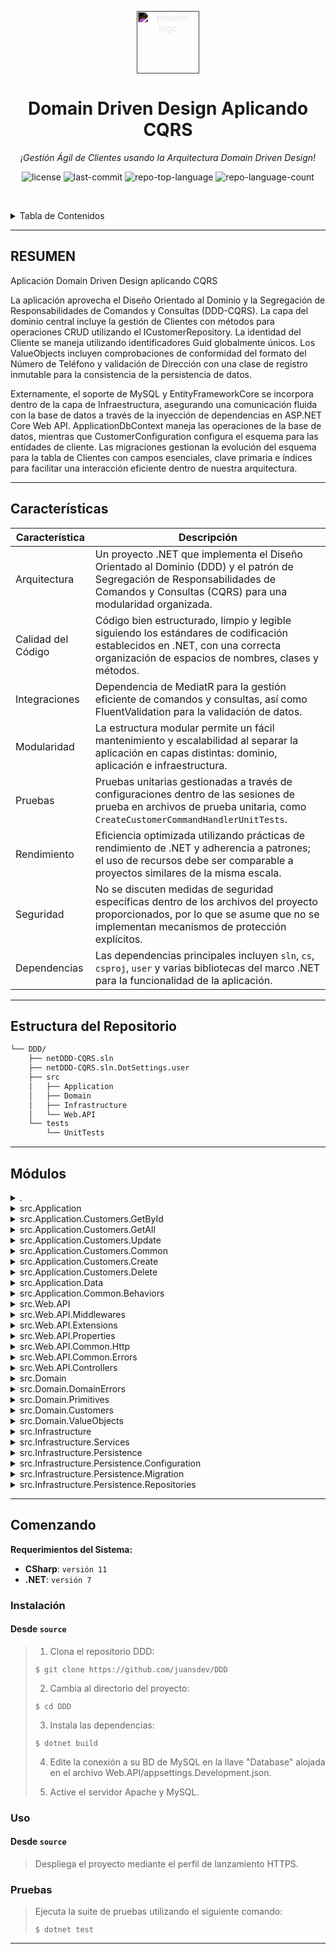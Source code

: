<p align="center">
  <img src="https://simpleicons.org/icons/dotnet.svg" style="filter:invert(1);" width="100" alt="project-logo">
</p>
<p align="center">
    <h1 align="center">Domain Driven Design Aplicando CQRS</h1>
</p>
<p align="center">
    <em>¡Gestión Ágil de Clientes usando la Arquitectura Domain Driven Design!</em>
</p>
<p align="center">
	<img src="https://img.shields.io/github/license/juansdev/DDD?style=default&logo=opensourceinitiative&logoColor=white&color=0080ff" alt="license">
	<img src="https://img.shields.io/github/last-commit/juansdev/DDD?style=default&logo=git&logoColor=white&color=0080ff" alt="last-commit">
	<img src="https://img.shields.io/github/languages/top/juansdev/DDD?style=default&color=0080ff" alt="repo-top-language">
	<img src="https://img.shields.io/github/languages/count/juansdev/DDD?style=default&color=0080ff" alt="repo-language-count">
<p>
<p align="center">
	<!-- default option, no dependency badges. -->
</p>

<br><!-- TABLE OF CONTENTS -->
<details>
  <summary>Tabla de Contenidos</summary><br>

- [ Resumen](#-resumen)
- [ Características](#-características)
- [ Estructura del Repositorio](#-estructura-del-repositorio)
- [ Módulos](#-módulos)
- [ Comenzando](#-comenzando)
    - [ Instalación](#-instalación)
    - [ Uso](#-uso)
    - [ Pruebas](#-pruebas)
</details>
<hr>

##  RESUMEN

Aplicación Domain Driven Design aplicando CQRS

La aplicación aprovecha el Diseño Orientado al Dominio y la Segregación de Responsabilidades de Comandos y Consultas (DDD-CQRS). La capa del dominio central incluye la gestión de Clientes con métodos para operaciones CRUD utilizando el ICustomerRepository. La identidad del Cliente se maneja utilizando identificadores Guid globalmente únicos. Los ValueObjects incluyen comprobaciones de conformidad del formato del Número de Teléfono y validación de Dirección con una clase de registro inmutable para la consistencia de la persistencia de datos.

Externamente, el soporte de MySQL y EntityFrameworkCore se incorpora dentro de la capa de Infraestructura, asegurando una comunicación fluida con la base de datos a través de la inyección de dependencias en ASP.NET Core Web API. ApplicationDbContext maneja las operaciones de la base de datos, mientras que CustomerConfiguration configura el esquema para las entidades de cliente. Las migraciones gestionan la evolución del esquema para la tabla de Clientes con campos esenciales, clave primaria e índices para facilitar una interacción eficiente dentro de nuestra arquitectura.

---

##  Características

| Característica          | Descripción                                                                                                                           |
|-------------------------|---------------------------------------------------------------------------------------------------------------------------------------|
| Arquitectura            | Un proyecto .NET que implementa el Diseño Orientado al Dominio (DDD) y el patrón de Segregación de Responsabilidades de Comandos y Consultas (CQRS) para una modularidad organizada. |
| Calidad del Código      | Código bien estructurado, limpio y legible siguiendo los estándares de codificación establecidos en .NET, con una correcta organización de espacios de nombres, clases y métodos. |
| Integraciones           | Dependencia de MediatR para la gestión eficiente de comandos y consultas, así como FluentValidation para la validación de datos. |
| Modularidad             | La estructura modular permite un fácil mantenimiento y escalabilidad al separar la aplicación en capas distintas: dominio, aplicación e infraestructura. |
| Pruebas                 | Pruebas unitarias gestionadas a través de configuraciones dentro de las sesiones de prueba en archivos de prueba unitaria, como `CreateCustomerCommandHandlerUnitTests`. |
| Rendimiento             | Eficiencia optimizada utilizando prácticas de rendimiento de .NET y adherencia a patrones; el uso de recursos debe ser comparable a proyectos similares de la misma escala. |
| Seguridad               | No se discuten medidas de seguridad específicas dentro de los archivos del proyecto proporcionados, por lo que se asume que no se implementan mecanismos de protección explícitos. |
| Dependencias            | Las dependencias principales incluyen `sln`, `cs`, `csproj`, `user` y varias bibliotecas del marco .NET para la funcionalidad de la aplicación. |

---

##  Estructura del Repositorio

```sh
└── DDD/
    ├── netDDD-CQRS.sln
    ├── netDDD-CQRS.sln.DotSettings.user
    ├── src
    │   ├── Application
    │   ├── Domain
    │   ├── Infrastructure
    │   └── Web.API
    └── tests
        └── UnitTests
```

---

##  Módulos

<details closed><summary>.</summary>

| Archivo                                                                                                          | Resumen                                                                                                                                                                                                                                                                                               |
| ---                                                                                                              | ---                                                                                                                                                                                                                                                                                                   |
| [netDDD-CQRS.sln.DotSettings.user](https://github.com/juansdev/DDD/blob/master/netDDD-CQRS.sln.DotSettings.user) | Gestiona las sesiones de prueba dentro de las pruebas unitarias para nuestra Aplicación de Dominio. Al definir estados de sesión, este archivo de configuración agiliza el proceso de ejecución para CreateCustomerCommandHandlerUnitTests, asegurando pruebas continuas sin problemas durante el ciclo de desarrollo. |
| [netDDD-CQRS.sln](https://github.com/juansdev/DDD/blob/master/netDDD-CQRS.sln)                                   | Debug|

</details>

<details closed><summary>src.Application</summary>

| Archivo                                                                                                                         | Resumen                                                                                                                                                                                                                                                                                                                                                                                                                    |
| ---                                                                                                                             |----------------------------------------------------------------------------------------------------------------------------------------------------------------------------------------------------------------------------------------------------------------------------------------------------------------------------------------------------------------------------------------------------------------------------|
| [DependencyInjection.cs](https://github.com/juansdev/DDD/blob/master/src/Application/DependencyInjection.cs)                   | Habilita la inyección de dependencias para MediatR y FluentValidation en la aplicación dada. Registra implementaciones de servicios de los ensamblados relevantes para asegurar una interacción fluida con las capas de lógica de negocio. Facilita el uso de pipelines de validación y validadores para mantener la integridad de los datos en los componentes de la aplicación.                                          |
| [ApplicationAssemblyReference.cs](https://github.com/juansdev/DDD/blob/master/src/Application/ApplicationAssemblyReference.cs) | Compila y referencia los ensamblados clave de la aplicación dentro de la arquitectura Net DDD-CQRS, agilizando su modularidad y escalabilidad. Esto asegura una integración fluida con otras capas, incluyendo dominio e infraestructura, manteniendo una estructura de solución limpia y organizada para el proyecto de la API web.                                                                                       |
| [Application.csproj](https://github.com/juansdev/DDD/blob/master/src/Application/Application.csproj)                           | Implementa la lógica de aplicación para las operaciones de clientes en un proyecto .NET 7 basado en Diseño Orientado al Dominio (DDD) y Segregación de Responsabilidades de Comandos y Consultas (CQRS). Utiliza MediatR, FluentValidation, EntityFrameworkCore y ErrorOr para asegurar la validez y consistencia de los datos. Presenta carpetas para comandos relacionados con Delete, GetAll, GetById y Update. |

</details>

<details closed><summary>src.Application.Customers.GetById</summary>

| Archivo                                                                                                                                         | Resumen                                                                                                                                                                                                                                                                                                                                 |
| ---                                                                                                                                            | ---                                                                                                                                                                                                                                                                                                                                     |
| [GetCustomerByIdQuery.cs](https://github.com/juansdev/DDD/blob/master/src/Application/Customers/GetById/GetCustomerByIdQuery.cs)               | Potencia la recuperación de datos impulsada por el usuario dentro de la arquitectura de la aplicación DDD-CQRS. Al aprovechar la biblioteca MediatR, la clase GetCustomerByIdQuery permite la extracción fluida de detalles de CustomerResponse para un Id dado desde el módulo de Clientes. Esta interacción eficiente soporta un flujo de trabajo flexible y escalable en la aplicación. |
| [GetCustomerByIdQueryHandler.cs](https://github.com/juansdev/DDD/blob/master/src/Application/Customers/GetById/GetCustomerByIdQueryHandler.cs) | Maneja las consultas de clientes recuperando datos específicos del cliente desde el repositorio, construyendo un objeto `CustomerResponse` y devolviéndolo al solicitante cuando se encuentra un Id coincidente. Contribuye a la capa de aplicación en la arquitectura DDD-CQRS, asegurando una experiencia fluida para la interacción del usuario con la API de Clientes.   |

</details>

<details closed><summary>src.Application.Customers.GetAll</summary>

| Archivo                                                                                                                                        | Resumen                                                                                                                                                                                                                                                                                                                         |
| ---                                                                                                                                            | ---                                                                                                                                                                                                                                                                                                                             |
| [GetAllCustomersQueryHandler.cs](https://github.com/juansdev/DDD/blob/master/src/Application/Customers/GetAll/GetAllCustomersQueryHandler.cs) | Ejecuta una consulta para recuperar todas las respuestas de los clientes en una aplicación estructurada con CQRS. Implementa el GetAllCustomersQueryHandler, manejando GetAllCustomersQuery y comunicándose con el ICustomerRepository para obtener los datos de los clientes, mapeándolos en objetos CustomerResponse.                                             |
| [GetAllCustomersQuery.cs](https://github.com/juansdev/DDD/blob/master/src/Application/Customers/GetAll/GetAllCustomersQuery.cs)               | Este archivo (GetAllCustomersQuery.cs) en nuestra capa de aplicación orquesta la recuperación de todos los registros de clientes desde la base de datos a través del patrón MediatR y devuelve una colección como Error-or-proof IReadOnlyList de objetos CustomerResponse, mejorando nuestra arquitectura CQRS para una gestión de clientes eficiente y confiable. |

</details>

<details closed><summary>src.Application.Customers.Update</summary>

| Archivo                                                                                                                                                 | Resumen                                                                                                                                                                                                                                                                                                                                                                                                                         |
| ---                                                                                                                                                     | ---                                                                                                                                                                                                                                                                                                                                                                                                                             |
| [UpdateCustomerCommandHandler.cs](https://github.com/juansdev/DDD/blob/master/src/Application/Customers/Update/UpdateCustomerCommandHandler.cs)         | Facilita la actualización de los detalles del cliente en una arquitectura escalable impulsada por CQRS manejando `UpdateCustomerCommand` utilizando MediatR, asegurando la validación y la interacción con el `CustomerRepository`. Las acciones incluyen verificar la existencia, la validez del número de teléfono y la dirección, actualizar los datos del cliente y guardar los cambios en la base de datos.                                      |
| [UpdateCustomerCommandValidator.cs](https://github.com/juansdev/DDD/blob/master/src/Application/Customers/Update/UpdateCustomerCommandValidator.cs)     | Valida los comandos de actualización de clientes entrantes, asegurando la consistencia y corrección antes de que lleguen a la lógica de negocio en la capa de aplicación de nuestra arquitectura DDD-CQRS. La validación incluye comprobaciones estrictas para los campos requeridos (por ejemplo, id del cliente, nombre), límites de longitud máxima para cada campo, tipos de datos adecuados (formato de correo electrónico, número de teléfono, código postal) y asegura que los atributos necesarios estén presentes (por ejemplo, bandera de activo). |
| [UpdateCustomerCommand.cs](https://github.com/juansdev/DDD/blob/master/src/Application/Customers/Update/UpdateCustomerCommand.cs)                       | Facilita la actualización de datos del cliente dentro del sistema construyendo un objeto `UpdateCustomerCommand` que contiene atributos esenciales como Id, Nombre, Correo Electrónico, Número de Teléfono y detalles de la Dirección, adhiriéndose al patrón Command utilizando MediatR. Esta acción ayuda a asegurar información precisa del cliente en la arquitectura de la Aplicación DDD-CQRS.                                                                           |

</details>

<details closed><summary>src.Application.Customers.Common</summary>

| Archivo                                                                                                                  | Resumen                                                                                                                                                                                                                                                                                                                                               |
| ---                                                                                                                     | ---                                                                                                                                                                                                                                                                                                                                                   |
| [CustomerResponse.cs](https://github.com/juansdev/DDD/blob/master/src/Application/Customers/Common/CustomerResponse.cs) | CustomerResponse. Consolida los detalles esenciales del cliente, como ID, nombre, correo electrónico, número de teléfono y dirección. La `AddressResponse` incluida ofrece país, líneas de calle, ciudad, estado y código postal. Estos registros de respuesta contribuyen a una experiencia de aplicación más unificada en toda la arquitectura netDDD-CQRS, específicamente en la `Web.API`. |

</details>

<details closed><summary>src.Application.Customers.Create</summary>

| Archivo                                                                                                                                                 | Resumen                                                                                                                                                                                                                                                                                                                                                                                                                                                                                                    |
| ---                                                                                                                                                     | ---                                                                                                                                                                                                                                                                                                                                                                                                                                                                                                        |
| [CreateCustomerCommand.cs](https://github.com/juansdev/DDD/blob/master/src/Application/Customers/Create/CreateCustomerCommand.cs)                       | En este directorio de Aplicación dentro de nuestra solución CQRS de Diseño Orientado al Dominio (DDD), el CreateCustomerCommand realiza la tarea esencial de aceptar la entrada del usuario para crear un nuevo registro de cliente. Al proporcionar detalles clave como nombre, correo electrónico, número de teléfono e información de dirección, permite a la aplicación poblar su entidad Cliente con datos bien estructurados. Este comando utiliza MediatR para iniciar los flujos de procesamiento apropiados, asegurando una experiencia sin problemas para el usuario. |
| [CreateCustomerCommandValidator.cs](https://github.com/juansdev/DDD/blob/master/src/Application/Customers/Create/CreateCustomerCommandValidator.cs)     | Asegura que se proporcionen campos esenciales como nombre, apellido, correo electrónico, número de teléfono, país y direcciones, mientras mantiene restricciones de longitud de cadena, valida formatos de correo electrónico y números de teléfono, y proporciona una experiencia optimizada de creación de clientes.                                                                                                                                                                                                                             |
| [CreateCustomerCommandHandler.cs](https://github.com/juansdev/DDD/blob/master/src/Application/Customers/Create/CreateCustomerCommandHandler.cs)         | Maneja las solicitudes de los usuarios para crear nuevas entidades de clientes dentro de la capa de aplicación en este repositorio de diseño orientado al dominio, asegurando la integridad de los datos a través de reglas de validación y persistencia con repositorios y unidad de trabajo.                                                                                                                                                                                                                                                 |

</details>

<details closed><summary>src.Application.Customers.Delete</summary>

| Archivo                                                                                                                                                 | Resumen                                                                                                                                                                                                                                                                                                                          |
| ---                                                                                                                                                     | ---                                                                                                                                                                                                                                                                                                                              |
| [DeleteCustomerCommand.cs](https://github.com/juansdev/DDD/blob/master/src/Application/Customers/Delete/DeleteCustomerCommand.cs)                       | En el repositorio netDDD-CQRS, el DeleteCustomerCommand en la carpeta Application/Customers/Delete es una solicitud que inicia la eliminación de un registro específico de un cliente. El comando utiliza MediatR y lleva un ID del cliente objetivo, facilitando la modificación eficiente y estructurada de los datos dentro de la aplicación. |
| [DeleteCustomerCommandHandler.cs](https://github.com/juansdev/DDD/blob/master/src/Application/Customers/Delete/DeleteCustomerCommandHandler.cs)         | En esta carpeta de Aplicación se encuentra el archivo DeleteCustomerCommandHandler. Este manejador procesa las solicitudes de Delete Customer Command dentro del dominio de Clientes, eliminando el cliente especificado y guardando los cambios utilizando IUnitOfWork, asegurando una gestión de datos eficiente e integridad en la arquitectura general DDD-CQRS.       |
| [DeleteCustomerCommandValidator.cs](https://github.com/juansdev/DDD/blob/master/src/Application/Customers/Delete/DeleteCustomerCommandValidator.cs)     | En este código a nivel de aplicación, se define una regla de validación para DeleteCustomerCommand, asegurando que el comando contenga un campo Id que no esté vacío antes de proceder con su ejecución. Esto refuerza la integridad de los datos de entrada dentro de la capa de Dominio en nuestra arquitectura API estructurada CQRS/DDD.                                |

</details>

<details closed><summary>src.Application.Data</summary>

| Archivo                                                                                                                | Resumen                                                                                                                                                                                                                                                                                                                                                                          |
| ---                                                                                                                   | ---                                                                                                                                                                                                                                                                                                                                                                              |
| [IApplicationDbContext.cs](https://github.com/juansdev/DDD/blob/master/src/Application/Data/IApplicationDbContext.cs) | Gestiona el almacenamiento de datos de la aplicación definiendo una interfaz para el `IApplicationDbContext`. Esta interfaz describe una conexión a la base de datos a través de `DbSet<Customer>` y ofrece el método `SaveChangesAsync` para guardar los cambios dentro del contexto, esencial para mantener y organizar los datos de los clientes dentro de nuestra aplicación de Segregación de Responsabilidades de Comandos y Consultas (CQRS). |

</details>

<details closed><summary>src.Application.Common.Behaviors</summary>

| Archivo                                                                                                                       | Resumen                                                                                                                                                                                                                                                                                                       |
| ---                                                                                                                         | ---                                                                                                                                                                                                                                                                                                           |
| [ValidationBehavior.cs](https://github.com/juansdev/DDD/blob/master/src/Application/Common/Behaviors/ValidationBehavior.cs) | ValidationBehavior asegura la validación adecuada de datos en todas las solicitudes de la aplicación dentro del repositorio. Esto se logra empleando FluentValidation, MediatR y el manejo de errores para escenarios de solicitudes inválidas. Esto optimiza el pipeline de procesamiento de datos en la arquitectura netDDD-CQRS para minimizar errores. |

</details>

<details closed><summary>src.Web.API</summary>

| Archivo                                                                                                                         | Resumen                                                                                                                                                                                                                                                                                                                                                                                                                                                                     |
| ---                                                                                                                          | ---                                                                                                                                                                                                                                                                                                                                                                                                                                                                         |
| [appsettings.json](https://github.com/juansdev/DDD/blob/master/src/Web.API/appsettings.json)                                 | El archivo `appsettings.json` ajusta los niveles de registro de la aplicación (para facilitar la depuración) y permite el acceso desde cualquier host (*), lo cual es vital para un despliegue sin problemas dentro de nuestra arquitectura basada en Diseño Orientado al Dominio y CQRS.                                                                                                                                                                                                                                          |
| [Web.API.csproj](https://github.com/juansdev/DDD/blob/master/src/Web.API/Web.API.csproj)                                     | El archivo proporcionado configura un proyecto Web API de .NET dentro del repositorio DDD-CQRS. Hace referencia a las dependencias necesarias como Entity Framework Core y Swagger, así como especificaciones OpenAPI para documentación. Este proyecto API sirve para conectar clientes externos con la lógica de negocio central contenida en la Aplicación y servicios de infraestructura encapsulados en la carpeta Infrastructure.                                                                       |
| [DependencyInjection.cs](https://github.com/juansdev/DDD/blob/master/src/Web.API/DependencyInjection.cs)                     | Configura las dependencias de la aplicación para los servicios de la capa de presentación dentro del proyecto Web API. Las características clave incluyen la configuración de Swagger para la documentación de la API, el registro de controladores, el middleware de manejo de errores y la integración con el explorador de endpoints, enriqueciendo la funcionalidad de la API y la experiencia del usuario.                                                                                                                                                                          |
| [PresentationAssemblyReference.cs](https://github.com/juansdev/DDD/blob/master/src/Web.API/PresentationAssemblyReference.cs) | Establece la referencia de ensamblado dentro del proyecto Web.API, esencial para una integración sin problemas entre componentes, asegurando una arquitectura coherente según la estructura de la solución DDD-CQRS.                                                                                                                                                                                                                                                                                          |
| [Program.cs](https://github.com/juansdev/DDD/blob/master/src/Web.API/Program.cs)                                             | Lanza una web API dentro de la arquitectura de la aplicación DDD-CQRS más grande. Implementa la inyección de dependencias configurando capas de servicio y middlewares. Facilita el manejo de excepciones, la autorización y la integración con la documentación de Swagger. Inicia la migración si está en un entorno de desarrollo. Proporciona una plataforma para que los controladores definan endpoints.                                                                                                               |
| [appsettings.Development.json](https://github.com/juansdev/DDD/blob/master/src/Web.API/appsettings.Development.json)         | Configura la conexión a la base de datos y los ajustes de registro para la aplicación web API dentro de la arquitectura del proyecto DDD-CQRS, permitiendo un almacenamiento de datos eficiente y manejo de errores a través de los servicios.                                                                                                                                                                                                                                                                                       |

</details>

<details closed><summary>src.Web.API.Middlewares</summary>

| Archivo                                                                                                                                             | Resumen                                                                                                                                                                                                                                                                                                                                                                        |
| ---                                                                                                                                              | ---                                                                                                                                                                                                                                                                                                                                                                            |
| [GlobalExceptionHandlingMiddleware.cs](https://github.com/juansdev/DDD/blob/master/src/Web.API/Middlewares/GlobalExceptionHandlingMiddleware.cs) | Aumenta la resiliencia en nuestra API al manejar errores inesperados de manera elegante. El GlobalExceptionHandlingMiddleware captura excepciones y devuelve detalles estructurados del problema junto con los códigos de estado HTTP apropiados para mejorar la experiencia del usuario y las capacidades de resolución de problemas. Esto asegura que la aplicación se mantenga confiable mientras se adhiera a las mejores prácticas RESTful. |

</details>

<details closed><summary>src.Web.API.Extensions</summary>

| Archivo                                                                                                                | Resumen                                                                                                                                                                                                                                                      |
| ---                                                                                                                 | ---                                                                                                                                                                                                                                                          |
| [MigrationExtensions.cs](https://github.com/juansdev/DDD/blob/master/src/Web.API/Extensions/MigrationExtensions.cs) | Aumenta la funcionalidad de la base de datos de las aplicaciones al ejecutar migraciones. Ubicado dentro de la carpeta de Extensiones de la Web API, este código mejora la capa de infraestructura del proyecto, asegurando una integración sin problemas con el ApplicationDbContext al iniciar. |

</details>

<details closed><summary>src.Web.API.Properties</summary>

| Archivo                                                                                                          | Resumen                                                                                                                                                                                                               |
| ---                                                                                                           | ---                                                                                                                                                                                                                   |
| [launchSettings.json](https://github.com/juansdev/DDD/blob/master/src/Web.API/Properties/launchSettings.json) | Configura los ajustes de lanzamiento de la aplicación para el desarrollo, ofreciendo acceso a localhost a través de HTTP, HTTPS y IIS Express para el proyecto Web API dentro del repositorio DDD-CQRS, optimizando el proceso de pruebas y depuración. |

</details>

<details closed><summary>src.Web.API.Common.Http</summary>

| Archivo                                                                                                                 | Resumen                                                                                                                                                                                                                                                                    |
| ---                                                                                                                  | ---                                                                                                                                                                                                                                                                        |
| [HttpContextItemKeys.cs](https://github.com/juansdev/DDD/blob/master/src/Web.API/Common/Http/HttpContextItemKeys.cs) | Optimiza el manejo de errores para las respuestas de la API al definir una clave constante de errores para los elementos del contexto HTTP, integrándose perfectamente con la capa Web.API de este proyecto de arquitectura de diseño impulsado por el dominio (DDD) y CQRS, promoviendo una comunicación API más limpia y organizada. |

</details>

<details closed><summary>src.Web.API.Common.Errors</summary>

| Archivo                                                                                                                                   | Resumen                                                                                                                                                                                                                                                                                                |
| ---                                                                                                                                    | ---                                                                                                                                                                                                                                                                                                    |
| [NetDDDProblemDetailsFactory.cs](https://github.com/juansdev/DDD/blob/master/src/Web.API/Common/Errors/NetDDDProblemDetailsFactory.cs) | Gestiona el manejo de errores para la capa de la API de la aplicación. NetDDDProblemDetailsFactory personaliza y mejora las respuestas de error al establecer metadatos relevantes, incluidos identificadores de seguimiento, detalles de errores específicos del cliente y códigos de error personalizados cuando sea necesario, mejorando el diagnóstico de errores en la WebAPI. |

</details>

<details closed><summary>src.Web.API.Controllers</summary>

| Archivo                                                                                                                 | Resumen                                                                                                                                                                                                                                                                                                                                                     |
| ---                                                                                                                  | ---                                                                                                                                                                                                                                                                                                                                                         |
| [CustomersController.cs](https://github.com/juansdev/DDD/blob/master/src/Web.API/Controllers/CustomersController.cs) | Optimiza el proceso de creación de clientes a través de solicitudes API. Aprovecha MediatR para la mensajería y el despacho de comandos, asegurando una arquitectura escalable en la API web.                                                                                                                                                              |
| [ErrorsController.cs](https://github.com/juansdev/DDD/blob/master/src/Web.API/Controllers/ErrorsController.cs)       | Este código define un mecanismo de manejo de errores para la API de la aplicación en la capa `Web.API`. El `ErrorsController` captura excepciones aprovechando `IExceptionHandlerFeature`. Transforma estas excepciones en respuestas de Problemas, asegurando una gestión eficiente y elegante de fallos, mejorando en última instancia la fiabilidad de la aplicación.               |
| [ApiController.cs](https://github.com/juansdev/DDD/blob/master/src/Web.API/Controllers/ApiController.cs)             | En esta solución Web API, el archivo `ApiController.cs` mejora el manejo de errores para las solicitudes entrantes mediante la implementación de detalles de problemas personalizados. Al encontrar un error, proporciona respuestas significativas con códigos de estado apropiados, mejorando efectivamente la resiliencia general de la aplicación y la experiencia del usuario dentro de la arquitectura DDD-CQRS. |

</details>

<details closed><summary>src.Domain</summary>

| Archivo                                                                                  | Resumen                                                                                                                                                                                                                                                                                                                                   |
| ---                                                                                   | ---                                                                                                                                                                                                                                                                                                                                       |
| [Domain.csproj](https://github.com/juansdev/DDD/blob/master/src/Domain/Domain.csproj) | El archivo `src/Domain/Domain.csproj` configura un proyecto para gestionar el dominio central de la aplicación. Integra ErrorOr y MediatR, lo que permite un manejo eficiente de errores y la gestión de operaciones comerciales a través de comandos, fortaleciendo aún más la arquitectura de la aplicación basada en los principios de Diseño Guiado por el Dominio (DDD) y CQRS. |

</details>

<details closed><summary>src.Domain.DomainErrors</summary>

| Archivo                                                                                                         | Resumen                                                                                                                                                                            |
| ---                                                                                                          | ---                                                                                                                                                                                |
| [Errors.Customer.cs](https://github.com/juansdev/DDD/blob/master/src/Domain/DomainErrors/Errors.Customer.cs) | Valida los datos del cliente dentro de la capa del Dominio de la arquitectura de la aplicación NetDDD-CQRS, haciendo cumplir la conformidad de formato para números de teléfono y direcciones para asegurar la integridad de los datos. |

</details>

<details closed><summary>src.Domain.Primitives</summary>

| Archivo                                                                                                   | Resumen                                                                                                                                                                                                                                                   |
| ---                                                                                                    | ---                                                                                                                                                                                                                                                       |
| [AggregateRoot.cs](https://github.com/juansdev/DDD/blob/master/src/Domain/Primitives/AggregateRoot.cs) | Clase AggregateRoot. Este componente esencial sirve como el centro para eventos de dominio, promoviendo la consistencia y la trazabilidad dentro de la capa de Dominio. Es crucial para el manejo cohesivo de transiciones de estado complejas en esta arquitectura de microservicios. |
| [DomainEvent.cs](https://github.com/juansdev/DDD/blob/master/src/Domain/Primitives/DomainEvent.cs)     | Encapsula eventos de dominio, asegurando la consistencia de eventos dentro de la capa de Dominio de la aplicación. Facilita la comunicación entre microservicios usando MediatR para la arquitectura de Command and Query Responsibility Segregation (CQRS).           |
| [IUnitOfWork.cs](https://github.com/juansdev/DDD/blob/master/src/Domain/Primitives/IUnitOfWork.cs)     | Gestiona la integridad de los datos en la arquitectura coordinando las operaciones de persistencia a través de la interfaz `IUnitOfWork`, permitiendo la escritura transaccional confiable en el almacén de datos en la capa de Dominio del proyecto netDDD-CQRS.                                           |

</details>

<details closed><summary>src.Domain.Customers</summary>

| Archivo                                                                                                              | Resumen                                                                                                                                                                                                                                                                                                                                                                                                   |
| ---                                                                                                               | ---                                                                                                                                                                                                                                                                                                                                                                                                       |
| [Customer.cs](https://github.com/juansdev/DDD/blob/master/src/Domain/Customers/Customer.cs)                       | Gestiona las entidades de Cliente a través de la aplicación, garantizando la consistencia de los datos mediante la encapsulación con el patrón AggregateRoot. **Características:** Propiedades inmutables, constructor para instanciación, método estático UpdateCustomer para alterar detalles del cliente. Proporciona una capa de abstracción esencial para la gestión de Clientes en el diseño dirigido por el dominio de nuestra aplicación NetDDD-CQRS.                    |
| [ICustomerRepository.cs](https://github.com/juansdev/DDD/blob/master/src/Domain/Customers/ICustomerRepository.cs) | Gestiona las interacciones de datos de clientes en la arquitectura del repositorio DDD-CQRS. Proporciona métodos como GetByIdAsync, GetAll, Add, Delete, ExistsAsync y Update, permitiendo operaciones CRUD para las entidades de clientes. Es parte de la capa de Dominio, encapsulando la lógica de negocio relacionada con la gestión de datos de clientes.                                                                                              |
| [CustomerId.cs](https://github.com/juansdev/DDD/blob/master/src/Domain/Customers/CustomerId.cs)                   | Codifica de manera única las identidades de los clientes dentro del modelo de dominio de la aplicación. **Característica Clave:** Utiliza `Guid` para la identificación globalmente única y persistente de clientes a través de múltiples transacciones y servicios. **Impacto:** Proporciona un manejo de datos consistente, escalable y resistente a errores que mantiene la integridad de las entidades de clientes en nuestra arquitectura basada en DDD y CQRS. |

</details>

<details closed><summary>src.Domain.ValueObjects</summary>

| Archivo                                                                                                 | Resumen                                                                                                                                                                                                      |
| ---                                                                                                  | ---                                                                                                                                                                                                          |
| [PhoneNumber.cs](https://github.com/juansdev/DDD/blob/master/src/Domain/ValueObjects/PhoneNumber.cs) | Asegura que el formato del número de teléfono cumpla con el patrón predefinido en la lógica de negocio central de la aplicación, garantizando la consistencia y corrección de los datos.                                                         |
| [Address.cs](https://github.com/juansdev/DDD/blob/master/src/Domain/ValueObjects/Address.cs)         | Valida y almacena los detalles de la dirección del usuario dentro de la capa de dominio, siguiendo el enfoque model-agnostic mediante el uso de clases de registro inmutables para la persistencia y consistencia de datos en toda la lógica de negocio. |

</details>

<details closed><summary>src.Infrastructure</summary>

| Archivo                                                                                                          | Resumen                                                                                                                                                                                                                 |
| ---                                                                                                           | ---                                                                                                                                                                                                                     |
| [Infrastructure.csproj](https://github.com/juansdev/DDD/blob/master/src/Infrastructure/Infrastructure.csproj) | Incorpora soporte de base de datos externa a través de MySQL y EntityFrameworkCore para nuestra aplicación DDD-CQRS. Facilita el enlace de dependencias a las capas de lógica de dominio y aplicación dentro de nuestra estructura de repositorio. |

</details>

<details closed><summary>src.Infrastructure.Services</summary>

| Archivo                                                                                                                     | Resumen                                                                                                                                                                                                                                                                                                                                                                                                  |
| ---                                                                                                                      | ---                                                                                                                                                                                                                                                                                                                                                                                                      |
| [DependencyInjection.cs](https://github.com/juansdev/DDD/blob/master/src/Infrastructure/Services/DependencyInjection.cs) | Configura la inyección de dependencias para los servicios de la capa de persistencia, permitiendo una comunicación fluida con las bases de datos en la aplicación ASP.NET Core Web API. El servicio central incluye la gestión de la unidad de trabajo y las implementaciones del patrón de repositorio, facilitando el acceso eficiente a los datos en el diseño orientado al dominio (DDD) y la arquitectura de Segregación de Responsabilidades de Comando y Consulta (CQRS) de este proyecto. |

</details>

<details closed><summary>src.Infrastructure.Persistence</summary>

| Archivo                                                                                                                          | Resumen                                                                                                                                                                                                                                                                                                                             |
| ---                                                                                                                           | ---                                                                                                                                                                                                                                                                                                                                 |
| [ApplicationDbContext.cs](https://github.com/juansdev/DDD/blob/master/src/Infrastructure/Persistence/ApplicationDbContext.cs) | Orquesta las operaciones de persistencia para la aplicación DDD-CQRS, gestionando el ApplicationDbContext que maneja las interacciones con la base de datos como el almacenamiento y la recuperación de entidades de Cliente. El contexto también desencadena la publicación de eventos a MediatR tras cambios en el dominio, garantizando una difusión eficiente de mensajes dentro del sistema. |

</details>

<details closed><summary>src.Infrastructure.Persistence.Configuration</summary>

| Archivo                                                                                                                                          | Resumen                                                                                                                                                                                                                                                                                                                                                                                                   |
| ---                                                                                                                                           | ---                                                                                                                                                                                                                                                                                                                                                                                                       |
| [CustomerConfiguration.cs](https://github.com/juansdev/DDD/blob/master/src/Infrastructure/Persistence/Configuration/CustomerConfiguration.cs) | Configura el esquema de la base de datos para las entidades de clientes, definiendo tablas, claves primarias, índices únicos y tipos de propiedades dentro de la tabla `Customers`. La estructura se adhiere a las restricciones de longitud especificadas, manejando tanto datos de cadena como numéricos, junto con un tipo complejo `Address` utilizando la API fluida de EFCore para la configuración del modelo en la capa de infraestructura de este repositorio en una solución DDD-CQRS. |

</details>

<details closed><summary>src.Infrastructure.Persistence.Migration</summary>

| Archivo                                                                                                                                                                            | Resumen                                                                                                                                                                                                                                                                                                                                                        |
| ---                                                                                                                                                                             | ---                                                                                                                                                                                                                                                                                                                                                            |
| [ApplicationDbContextModelSnapshot.cs](https://github.com/juansdev/DDD/blob/master/src/Infrastructure/Persistence/Migration/ApplicationDbContextModelSnapshot.cs)               | Gestiona las migraciones del esquema de la base de datos para la entidad Cliente en esta capa de infraestructura, garantizando la consistencia y la correcta mapeo con el modelo de Cliente especificado a través de tablas y columnas, facilitando la interacción sin problemas dentro de nuestra arquitectura DDD-CQRS.                                                                                                 |
| [20240323230828_InitialMigration.Designer.cs](https://github.com/juansdev/DDD/blob/master/src/Infrastructure/Persistence/Migration/20240323230828_InitialMigration.Designer.cs) | Inicializa el esquema de la base de datos para la entidad Cliente con propiedades como Id, Active, Email, LastName, Name y PhoneNumber. También incluye un objeto de valor Address embebido, que tiene propiedades como City, Country, Line1, Line2, State y ZipCode. Esto asegura que la capa de persistencia esté preparada para almacenar los detalles del cliente y la dirección dentro de la aplicación. |
| [20240323230828_InitialMigration.cs](https://github.com/juansdev/DDD/blob/master/src/Infrastructure/Persistence/Migration/20240323230828_InitialMigration.cs)                   | Inicia la migración del esquema de la base de datos para la tabla Cliente en esta aplicación ASP.NET Core de múltiples capas siguiendo el diseño orientado al dominio (DDD) y el patrón arquitectónico de Segregación de Responsabilidades de Comando y Consulta (CQRS). Incluye campos esenciales, clave primaria e índice de correo electrónico para apoyar la identificación única de clientes y consultas eficientes.                |

</details>

<details closed><summary>src.Infrastructure.Persistence.Repositories</summary>

| Archivo                                                                                                                                   | Resumen                                                                                                                                                                                                                     |
| ---                                                                                                                                    | ---                                                                                                                                                                                                                         |
| [CustomerRepository.cs](https://github.com/juansdev/DDD/blob/master/src/Infrastructure/Persistence/Repositories/CustomerRepository.cs) | Gestiona la persistencia de los datos del Cliente dentro de ApplicationDbContext para operaciones eficientes de almacenamiento y recuperación. Proporciona métodos para agregar, eliminar, actualizar clientes y consultar por id o obtener todos los clientes de manera asíncrona. |

</details>

---

##  Comenzando

**Requerimientos del Sistema:**

* **CSharp**: `versión 11`
* **.NET**: `versión 7`

###  Instalación

<h4>Desde <code>source</code></h4>

> 1. Clona el repositorio DDD:
>
> ```console
> $ git clone https://github.com/juansdev/DDD
> ```
>
> 2. Cambia al directorio del proyecto:
> ```console
> $ cd DDD
> ```
>
> 3. Instala las dependencias:
> ```console
> $ dotnet build
> ```
>
> 4. Edite la conexión a su BD de MySQL en la llave "Database" alojada en el archivo Web.API/appsettings.Development.json.
>
> 5. Active el servidor Apache y MySQL.

###  Uso

<h4>Desde <code>source</code></h4>

> Despliega el proyecto mediante el perfil de lanzamiento HTTPS.

###  Pruebas

> Ejecuta la suite de pruebas utilizando el siguiente comando:
> ```console
> $ dotnet test
> ```

---
